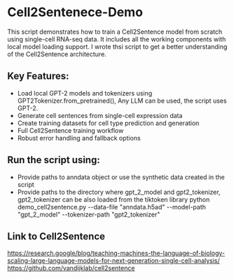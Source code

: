 # Cell2Sentenece-Demo
This script demonstrates how to train a Cell2Sentence model from scratch using single-cell RNA-seq data. It includes all the working components with local model loading support. I wrote thsi script to get a better understanding of the Cell2Sentence architecture.

## Key Features:
- Load local GPT-2 models and tokenizers using GPT2Tokenizer.from_pretrained(), Any LLM can be used, the script uses GPT-2.
- Generate cell sentences from single-cell expression data
- Create training datasets for cell type prediction and generation
- Full Cell2Sentence training workflow
- Robust error handling and fallback options

## Run the script using: 
  - Provide paths to anndata object or use the synthetic data created in the script
  -  Provide paths to the directory where gpt_2_model and gpt2_tokenizer, gpt2_tokenizer can be also loaded from the tiktoken library
python demo_cell2sentence.py --data-file "anndata.h5ad" --model-path "gpt_2_model" --tokenizer-path "gpt2_tokenizer"


## Link to Cell2Sentence
https://research.google/blog/teaching-machines-the-language-of-biology-scaling-large-language-models-for-next-generation-single-cell-analysis/
https://github.com/vandijklab/cell2sentence
